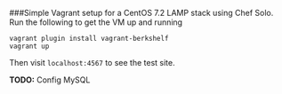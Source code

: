 ###Simple Vagrant setup for a CentOS 7.2 LAMP stack using Chef Solo.
Run the following to get the VM up and running
```shell
vagrant plugin install vagrant-berkshelf
vagrant up
```
Then visit `localhost:4567` to see the test site.

**TODO:** Config MySQL
